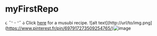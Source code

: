 # myFirstRepo
૮ ˶ᵔ ᵕ ᵔ˶ ა 
Click [here](https://www.youtube.com/watch?v=EuqQfguh7R4&t=161s) for a musubi recipe. 
![alt text](http://url/to/img.png](https://www.pinterest.fr/pin/697917273509254765/)![image](https://user-images.githubusercontent.com/77726756/188639380-09e286e3-182a-4d51-a000-adb08335f1b4.png)
